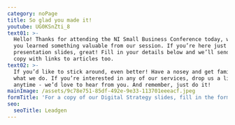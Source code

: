 ```yaml
---
category: noPage
title: So glad you made it!
youtube: UG0KSnZti_8
text01: >-
  Hello! Thanks for attending the NI Small Business Conference today, we hope
  you learned something valuable from our session. If you’re here just for the
  presentation slides, great! Fill in your details below and we’ll send you a
  copy with links to articles too. 
text02: >-
  If you’d like to stick around, even better! Have a nosey and get familiar with
  what we do. If you’re interested in any of our services, drop us a line
  anytime - we’d love to hear from you. And remember, just do it!
mainImage: /assets/9c78e751-85df-492e-9e33-113701eeeacf.jpeg
formTitle: 'For a copy of our Digital Strategy slides, fill in the form below.'
seo:
  seoTitle: Leadgen
---
```


